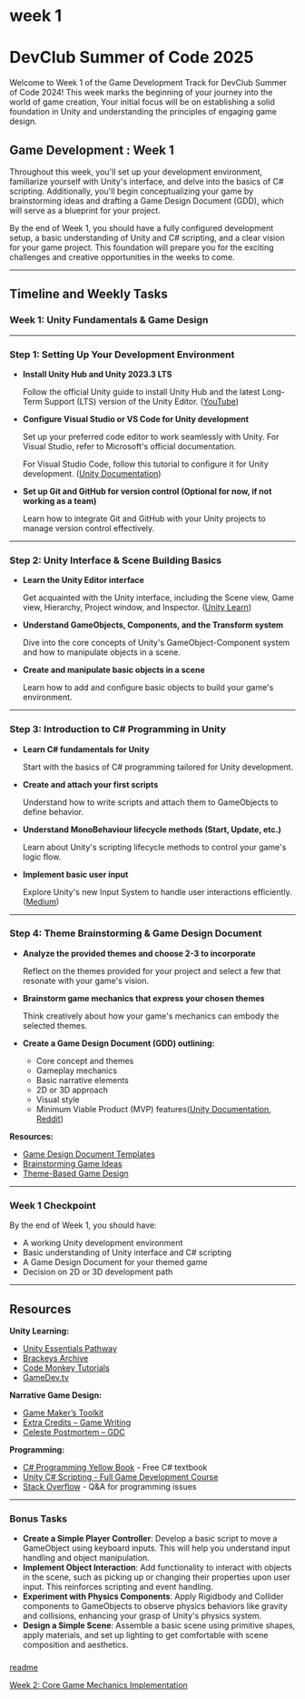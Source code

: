 # week 1

# DevClub Summer of Code 2025

Welcome to Week 1 of the Game Development Track for DevClub Summer of Code 2024! This week marks the beginning of your journey into the world of game creation, Your initial focus will be on establishing a solid foundation in Unity and understanding the principles of engaging game design.

## Game Development : Week 1

Throughout this week, you'll set up your development environment, familiarize yourself with Unity's interface, and delve into the basics of C# scripting. Additionally, you'll begin conceptualizing your game by brainstorming ideas and drafting a Game Design Document (GDD), which will serve as a blueprint for your project.

By the end of Week 1, you should have a fully configured development setup, a basic understanding of Unity and C# scripting, and a clear vision for your game project. This foundation will prepare you for the exciting challenges and creative opportunities in the weeks to come.

---

## Timeline and Weekly Tasks

### Week 1: Unity Fundamentals & Game Design

---

### Step 1: Setting Up Your Development Environment

- **Install Unity Hub and Unity 2023.3 LTS**
    
    Follow the official Unity guide to install Unity Hub and the latest Long-Term Support (LTS) version of the Unity Editor. ([YouTube](https://www.youtube.com/watch?pp=0gcJCdgAo7VqN5tD&v=yGNdgpTzWW4&utm_source=chatgpt.com))
    
- **Configure Visual Studio or VS Code for Unity development**
    
    Set up your preferred code editor to work seamlessly with Unity. For Visual Studio, refer to Microsoft's official documentation.
    
    For Visual Studio Code, follow this tutorial to configure it for Unity development. ([Unity Documentation](https://docs.unity3d.com/6000.1/Documentation/Manual/GettingStartedInstallingUnity.html?utm_source=chatgpt.com))
    
- **Set up Git and GitHub for version control (Optional for now, if not working as a team)**
    
    Learn how to integrate Git and GitHub with your Unity projects to manage version control effectively.
    

---

### Step 2: Unity Interface & Scene Building Basics

- **Learn the Unity Editor interface**
    
    Get acquainted with the Unity interface, including the Scene view, Game view, Hierarchy, Project window, and Inspector. ([Unity Learn](https://learn.unity.com/tutorial/using-the-unity-interface?utm_source=chatgpt.com))
    
- **Understand GameObjects, Components, and the Transform system**
    
    Dive into the core concepts of Unity's GameObject-Component system and how to manipulate objects in a scene.
    
- **Create and manipulate basic objects in a scene**
    
    Learn how to add and configure basic objects to build your game's environment.
    

---

### Step 3: Introduction to C# Programming in Unity

- **Learn C# fundamentals for Unity**
    
    Start with the basics of C# programming tailored for Unity development.
    
- **Create and attach your first scripts**
    
    Understand how to write scripts and attach them to GameObjects to define behavior.
    
- **Understand MonoBehaviour lifecycle methods (Start, Update, etc.)**
    
    Learn about Unity's scripting lifecycle methods to control your game's logic flow.
    
- **Implement basic user input**
    
    Explore Unity's new Input System to handle user interactions efficiently. ([Medium](https://empowerwrite.medium.com/unity-2024-input-system-tutorial-basic-platformer-movement-138a494c7003?utm_source=chatgpt.com))
    

---

### Step 4: Theme Brainstorming & Game Design Document

- **Analyze the provided themes and choose 2-3 to incorporate**
    
    Reflect on the themes provided for your project and select a few that resonate with your game's vision.
    
- **Brainstorm game mechanics that express your chosen themes**
    
    Think creatively about how your game's mechanics can embody the selected themes.
    
- **Create a Game Design Document (GDD) outlining:**
    - Core concept and themes
    - Gameplay mechanics
    - Basic narrative elements
    - 2D or 3D approach
    - Visual style
    - Minimum Viable Product (MVP) features([Unity Documentation](https://docs.unity3d.com/2023.2/Documentation/Manual/UsingTheEditor.html?utm_source=chatgpt.com), [Reddit](https://www.reddit.com/r/unity/comments/1d6ddbh/unity_visual_scripting_for_beginners_2024_tutorial/?utm_source=chatgpt.com))

**Resources:**

- [Game Design Document Templates](https://www.gamedeveloper.com/disciplines/how-to-write-a-game-design-document)
- [Brainstorming Game Ideas](https://www.youtube.com/watch?v=4FEfr_xlh4w)
- [Theme-Based Game Design](https://www.gamasutra.com/blogs/JoshBycer/20150908/253040/Finding_the_Theme_in_Game_Design.php)

---

### Week 1 Checkpoint

By the end of Week 1, you should have:

- A working Unity development environment
- Basic understanding of Unity interface and C# scripting
- A Game Design Document for your themed game
- Decision on 2D or 3D development path

---

## Resources

**Unity Learning:**

- [Unity Essentials Pathway](https://learn.unity.com/pathway/unity-essentials)
- [Brackeys Archive](https://www.youtube.com/@Brackeys)
- [Code Monkey Tutorials](https://www.youtube.com/@CodeMonkeyUnity)
- [GameDev.tv](https://www.gamedev.tv/)

**Narrative Game Design:**

- [Game Maker’s Toolkit](https://www.youtube.com/@GMTK)
- [Extra Credits – Game Writing](https://youtu.be/Po9bkuhxZkA)
- [Celeste Postmortem – GDC](https://youtu.be/yo2bMGH5oo0)

**Programming:**

- [C# Programming Yellow Book](https://www.csharpcourse.com/) - Free C# textbook
- [Unity C# Scripting - Full Game Development Course](https://www.youtube.com/watch?v=VEnZzwW_OJM)
- [Stack Overflow](https://stackoverflow.com/questions/tagged/unity3d) - Q&A for programming issues

---

### Bonus Tasks

- **Create a Simple Player Controller**: Develop a basic script to move a GameObject using keyboard inputs. This will help you understand input handling and object manipulation.
- **Implement Object Interaction**: Add functionality to interact with objects in the scene, such as picking up or changing their properties upon user input. This reinforces scripting and event handling.
- **Experiment with Physics Components**: Apply Rigidbody and Collider components to GameObjects to observe physics behaviors like gravity and collisions, enhancing your grasp of Unity's physics system.
- **Design a Simple Scene**: Assemble a basic scene using primitive shapes, apply materials, and set up lighting to get comfortable with scene composition and aesthetics.

### 

[readme](https://www.notion.so/readme-1fafd6ff7a51802a82f3c14e47299f15?pvs=21)

[Week 2: Core Game Mechanics Implementation](https://www.notion.so/Week-2-Core-Game-Mechanics-Implementation-1fafd6ff7a5180a097b8e8c549c49d84?pvs=21)